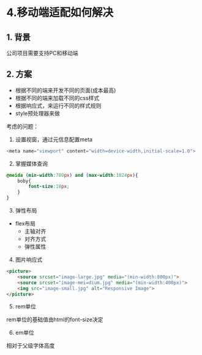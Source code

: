 # 4.移动端适配如何解决

## 1. 背景

公司项目需要支持PC和移动端

## 2. 方案

- 根据不同的端来开发不同的页面(成本最高)
- 根据不同的端来加载不同的css样式
- 根据响应式，来运行不同的样式规则
- style预处理器来做

考虑的问题：

1. 设置视窗，通过元信息配置meta
```js
<meta name="viewport" content="width=device-width,initial-scale=1.0">
```
2. 掌握媒体查询
```css
@meida (min-width:780px) and (max-width:1024px){
	boby{
		font-size:18px;
	}
}
```
3. 弹性布局

- flex布局
	- 主轴对齐
	- 对齐方式
	- 弹性属性

4. 图片响应式
```html
<picture>
	<source srcset="image-large.jpg" media="(min-width:800px)">
	<source srcset="image-mei=dium.jpg" media="(min-width:400px)">
	<img src="image-small.jpg" alt="Responsive Image">
</picture>
```

5. rem单位

rem单位的基础值由html的font-size决定

6. em单位

相对于父级字体高度